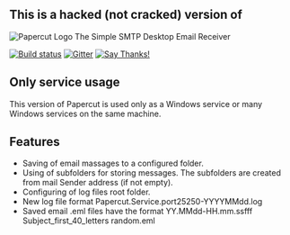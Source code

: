 ## This is a hacked (not cracked) version of 
![Papercut Logo](https://raw.githubusercontent.com/ChangemakerStudios/Papercut/develop/graphics/PapercutLogo.png)
The Simple SMTP Desktop Email Receiver

[![Build status](https://ci.appveyor.com/api/projects/status/bs2asxoafdwbkcxa?svg=true)](https://ci.appveyor.com/project/Jaben/papercut)
[![Gitter](https://badges.gitter.im/Join%20Chat.svg)](https://gitter.im/Jaben/Papercut?utm_source=badge&utm_medium=badge&utm_campaign=pr-badge)
[![Say Thanks!](https://img.shields.io/badge/Say%20Thanks-!-1EAEDB.svg)](https://saythanks.io/to/Jaben)

## Only service usage
This version of Papercut is used only as a Windows service or many Windows services on the same machine.

## Features
* Saving of email massages to a configured folder.
* Using of subfolders for storing messages. The subfolders are created from mail Sender address (if not empty).
* Configuring of log files root folder.
* New log file format Papercut.Service.port25250-YYYYMMdd.log
* Saved email .eml files have the format YY.MMdd-HH.mm.ssfff Subject_first_40_letters random.eml


